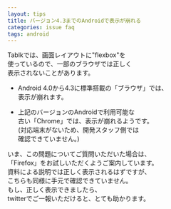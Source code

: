```yaml
---
layout: tips
title: バージョン4.3までのAndroidで表示が崩れる
categories: issue faq
tags: android
---
```


Tablkでは、画面レイアウトに"flexbox"を  
使っているので、一部のブラウザでは正しく  
表示されないことがあります。  

- Android 4.0から4.3に標準搭載の「ブラウザ」では、  
表示が崩れます。   

- 上記のバージョンのAndroidで利用可能な  
古い「Chrome」では、表示が崩れるようです。  
(対応端末がないため、開発スタッフ側では  
確認できていません。)  

いま、この問題についてご質問いただいた場合は、  
「Firefox」をお試しいただくようご案内しています。  
資料による説明では正しく表示されるはずですが、  
こちらも同様に手元で確認できていません。  
もし、正しく表示できましたら、  
twitterでご一報いただけると、とても助かります。

